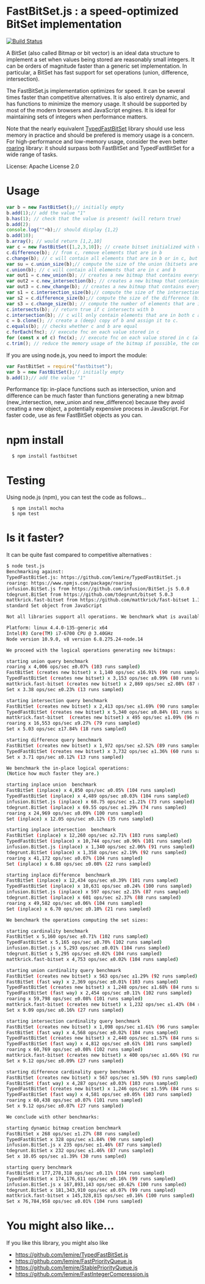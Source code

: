 # FastBitSet.js : a speed-optimized BitSet implementation
[![Build Status](https://travis-ci.org/lemire/FastBitSet.js.png)](https://travis-ci.org/lemire/FastBitSet.js)


A BitSet  (also called Bitmap or bit vector) is an ideal data structure to implement a
set when values being stored are reasonably small integers. It can be orders of magnitude
faster than a generic set implementation. In particular, a BitSet has fast support for set
operations (union, difference, intersection).

The FastBitSet.js implementation optimizes for speed. It can be several times faster than competitive alternatives. It is also entirely
dynamic, and has functions to minimize the memory usage. It should be supported by most of the modern
browsers and JavaScript engines.  It is ideal for maintaining sets of integers when performance matters.


Note that the nearly equivalent [TypedFastBitSet](https://github.com/lemire/TypedFastBitSet.js) library should use less memory in practice and should be prefered is memory usage is a concern. For high-performance and low-memory usage, consider the even better [roaring](https://www.npmjs.com/package/roaring) library: it should surpass both FastBitSet and TypedFastBitSet for a wide range of tasks.

License: Apache License 2.0



Usage
===

```javascript
var b = new FastBitSet();// initially empty
b.add(1);// add the value "1"
b.has(1); // check that the value is present! (will return true)
b.add(2);
console.log(""+b);// should display {1,2}
b.add(10);
b.array(); // would return [1,2,10]
var c = new FastBitSet([1,2,3,10]); // create bitset initialized with values 1,2,3,10
c.difference(b); // from c, remove elements that are in b
c.change(b); // c will contain all elements that are in b or in c, but not both (elements that changed)
var su = c.union_size(b);// compute the size of the union (bitsets are unchanged)
c.union(b); // c will contain all elements that are in c and b
var out1 = c.new_union(b); // creates a new bitmap that contains everything in c and b
var out2 = c.new_intersection(b); // creates a new bitmap that contains everything that is in both c and b
var out3 = c.new_change(b); // creates a new bitmap that contains everything in b or in c, but not both
var s1 = c.intersection_size(b);// compute the size of the intersection (bitsets are unchanged)
var s2 = c.difference_size(b);// compute the size of the difference (bitsets are unchanged)
var s3 = c.change_size(b); // compute the number of elements that are in b but not c, or vice versa
c.intersects(b); // return true if c intersects with b
c.intersection(b); // c will only contain elements that are in both c and b
c = b.clone(); // create a (deep) copy of b and assign it to c.
c.equals(b); // checks whether c and b are equal
c.forEach(fnc); // execute fnc on each value stored in c
for (const x of c) fnc(x); // execute fnc on each value stored in c (allows early exit with break)
c.trim(); // reduce the memory usage of the bitmap if possible, the content remains the same
```

If you are using node.js, you need to import the module:

```javascript
var FastBitSet = require("fastbitset");
var b = new FastBitSet();// initially empty
b.add(1);// add the value "1"
```


Performance tip: in-place functions such as intersection, union and difference can be
much faster than functions generating a new bitmap (new_intersection, new_union
and new_difference) because they avoid creating a new object, a potentially
expensive process in JavaScript. For faster code, use as few FastBitSet objects as
you can.



npm install
===

      $ npm install fastbitset

Testing
===

Using node.js (npm), you can test the code as follows...

      $ npm install mocha
      $ npm test



Is it faster?
===

It can be quite fast compared to competitive alternatives :

```bash
$ node test.js
Benchmarking against:
TypedFastBitSet.js: https://github.com/lemire/TypedFastBitSet.js
roaring: https://www.npmjs.com/package/roaring
infusion.BitSet.js from https://github.com/infusion/BitSet.js 5.0.0
tdegrunt.BitSet from https://github.com/tdegrunt/bitset 5.0.3
mattkrick.fast-bitset from https://github.com/mattkrick/fast-bitset 1.3.2
standard Set object from JavaScript

Not all libraries support all operations. We benchmark what is available.

Platform: linux 4.4.0-135-generic x64
Intel(R) Core(TM) i7-6700 CPU @ 3.40GHz
Node version 10.9.0, v8 version 6.8.275.24-node.14

We proceed with the logical operations generating new bitmaps:

starting union query benchmark
roaring x 4,006 ops/sec ±0.07% (103 runs sampled)
FastBitSet (creates new bitset) x 1,140 ops/sec ±16.91% (90 runs sampled)
TypedFastBitSet (creates new bitset) x 3,153 ops/sec ±0.99% (80 runs sampled)
mattkrick.fast-bitset (creates new bitset) x 2,869 ops/sec ±2.08% (87 runs sampled)
Set x 3.38 ops/sec ±0.23% (13 runs sampled)

starting intersection query benchmark
FastBitSet (creates new bitset) x 2,413 ops/sec ±1.69% (90 runs sampled)
TypedFastBitSet (creates new bitset) x 5,340 ops/sec ±0.84% (81 runs sampled)
mattkrick.fast-bitset  (creates new bitset) x 495 ops/sec ±1.09% (96 runs sampled)
roaring x 16,553 ops/sec ±9.27% (79 runs sampled)
Set x 5.03 ops/sec ±17.84% (18 runs sampled)

starting difference query benchmark
FastBitSet (creates new bitset) x 1,972 ops/sec ±2.52% (89 runs sampled)
TypedFastBitSet (creates new bitset) x 3,732 ops/sec ±1.36% (60 runs sampled)
Set x 3.71 ops/sec ±0.12% (13 runs sampled)

We benchmark the in-place logical operations:
(Notice how much faster they are.)

starting inplace union  benchmark
FastBitSet (inplace) x 4,850 ops/sec ±0.05% (104 runs sampled)
TypedFastBitSet (inplace) x 4,489 ops/sec ±0.03% (104 runs sampled)
infusion.BitSet.js (inplace) x 68.75 ops/sec ±1.21% (73 runs sampled)
tdegrunt.BitSet (inplace) x 69.55 ops/sec ±1.29% (74 runs sampled)
roaring x 24,969 ops/sec ±0.09% (100 runs sampled)
Set (inplace) x 12.05 ops/sec ±0.12% (35 runs sampled)

starting inplace intersection  benchmark
FastBitSet (inplace) x 12,260 ops/sec ±2.71% (103 runs sampled)
TypedFastBitSet (inplace) x 10,744 ops/sec ±0.96% (101 runs sampled)
infusion.BitSet.js (inplace) x 1,340 ops/sec ±2.06% (91 runs sampled)
tdegrunt.BitSet (inplace) x 1,358 ops/sec ±2.19% (92 runs sampled)
roaring x 41,172 ops/sec ±0.07% (104 runs sampled)
Set (inplace) x 6.88 ops/sec ±0.08% (22 runs sampled)

starting inplace difference  benchmark
FastBitSet (inplace) x 12,434 ops/sec ±0.39% (101 runs sampled)
TypedFastBitSet (inplace) x 10,631 ops/sec ±0.24% (100 runs sampled)
infusion.BitSet.js (inplace) x 597 ops/sec ±2.15% (87 runs sampled)
tdegrunt.BitSet (inplace) x 601 ops/sec ±2.37% (88 runs sampled)
roaring x 49,582 ops/sec ±0.06% (104 runs sampled)
Set (inplace) x 6.70 ops/sec ±0.10% (21 runs sampled)

We benchmark the operations computing the set sizes:

starting cardinality benchmark
FastBitSet x 5,160 ops/sec ±0.71% (102 runs sampled)
TypedFastBitSet x 5,165 ops/sec ±0.70% (102 runs sampled)
infusion.BitSet.js x 5,293 ops/sec ±0.01% (104 runs sampled)
tdegrunt.BitSet x 5,295 ops/sec ±0.02% (104 runs sampled)
mattkrick.fast-bitset x 4,753 ops/sec ±0.02% (104 runs sampled)

starting union cardinality query benchmark
FastBitSet (creates new bitset) x 563 ops/sec ±1.29% (92 runs sampled)
FastBitSet (fast way) x 2,369 ops/sec ±0.01% (103 runs sampled)
TypedFastBitSet (creates new bitset) x 1,248 ops/sec ±1.68% (84 runs sampled)
TypedFastBitSet (fast way) x 2,454 ops/sec ±0.11% (102 runs sampled)
roaring x 59,798 ops/sec ±0.08% (101 runs sampled)
mattkrick.fast-bitset (creates new bitset) x 1,232 ops/sec ±1.43% (84 runs sampled)
Set x 9.09 ops/sec ±0.16% (27 runs sampled)

starting intersection cardinality query benchmark
FastBitSet (creates new bitset) x 1,098 ops/sec ±1.61% (96 runs sampled)
FastBitSet (fast way) x 4,568 ops/sec ±0.02% (104 runs sampled)
TypedFastBitSet (creates new bitset) x 2,440 ops/sec ±1.57% (84 runs sampled)
TypedFastBitSet (fast way) x 4,812 ops/sec ±0.61% (101 runs sampled)
roaring x 60,769 ops/sec ±0.08% (102 runs sampled)
mattkrick.fast-bitset (creates new bitset) x 400 ops/sec ±1.66% (91 runs sampled)
Set x 9.12 ops/sec ±0.09% (27 runs sampled)

starting difference cardinality query benchmark
FastBitSet (creates new bitset) x 567 ops/sec ±1.50% (93 runs sampled)
FastBitSet (fast way) x 4,287 ops/sec ±0.03% (103 runs sampled)
TypedFastBitSet (creates new bitset) x 1,246 ops/sec ±1.59% (84 runs sampled)
TypedFastBitSet (fast way) x 4,581 ops/sec ±0.05% (103 runs sampled)
roaring x 60,438 ops/sec ±0.07% (101 runs sampled)
Set x 9.12 ops/sec ±0.07% (27 runs sampled)

We conclude with other benchmarks:

starting dynamic bitmap creation benchmark
FastBitSet x 268 ops/sec ±1.27% (88 runs sampled)
TypedFastBitSet x 328 ops/sec ±1.84% (90 runs sampled)
infusion.BitSet.js x 235 ops/sec ±1.46% (87 runs sampled)
tdegrunt.BitSet x 232 ops/sec ±1.46% (87 runs sampled)
Set x 10.05 ops/sec ±1.39% (30 runs sampled)

starting query benchmark
FastBitSet x 177,278,318 ops/sec ±0.11% (104 runs sampled)
TypedFastBitSet x 174,176,611 ops/sec ±0.16% (99 runs sampled)
infusion.BitSet.js x 167,893,143 ops/sec ±0.62% (100 runs sampled)
tdegrunt.BitSet x 181,343,910 ops/sec ±0.07% (99 runs sampled)
mattkrick.fast-bitset x 145,328,815 ops/sec ±0.16% (100 runs sampled)
Set x 76,784,958 ops/sec ±0.01% (104 runs sampled)
```


You might also like...
===

If you like this library, you might also like
- https://github.com/lemire/TypedFastBitSet.js
- https://github.com/lemire/FastPriorityQueue.js
- https://github.com/lemire/StablePriorityQueue.js
- https://github.com/lemire/FastIntegerCompression.js
